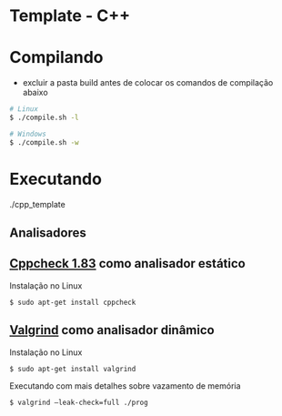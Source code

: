 # Template - C++

# Compilando

- excluir a pasta build antes de colocar os comandos de compilação abaixo
``` bash
# Linux
$ ./compile.sh -l

# Windows
$ ./compile.sh -w
```

# Executando

./cpp_template

## Analisadores 

## [Cppcheck 1.83](http://cppcheck.sourceforge.net) como analisador estático

Instalação no Linux

```
$ sudo apt-get install cppcheck
```

## [Valgrind](https://www.valgrind.org/) como analisador dinâmico

Instalação no Linux

```
$ sudo apt-get install valgrind
```

Executando com mais detalhes sobre vazamento de memória

``` bash
$ valgrind –leak-check=full ./prog
```